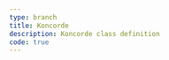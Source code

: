 ```yaml
---
type: branch
title: Koncorde
description: Koncorde class definition
code: true
---
```

<RedirectToFirstChild />
